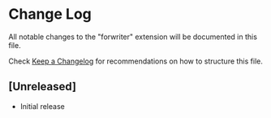 # Change Log

All notable changes to the "forwriter" extension will be documented in this file.

Check [Keep a Changelog](http://keepachangelog.com/) for recommendations on how to structure this file.

## [Unreleased]

- Initial release